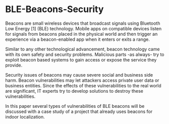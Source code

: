# BLE-Beacons-Security
Beacons are small wireless devices that broadcast signals using Bluetooth Low Energy [1] (BLE) technology.
Mobile apps on compatible devices listen for signals from beacons placed in the physical world and then trigger
an experience via a beacon-enabled app when it enters or exits a range.

Similar to any other technological advancement, beacon technology came with its own safety and security
problems. Malicious parts -as always- try to exploit beacon based systems to gain access or expose the service
they provide.

Security issues of beacons may cause severe social and business side harm. Beacon vulnerabilities may let
attackers access private user data or business entities. Since the effects of these vulnerabilities to the real
world are significant, IT experts try to develop solutions to destroy these vulnerabilities.

In this paper several types of vulnerabilities of BLE beacons will be discussed with a case study of a project
that already uses beacons for indoor localization.
